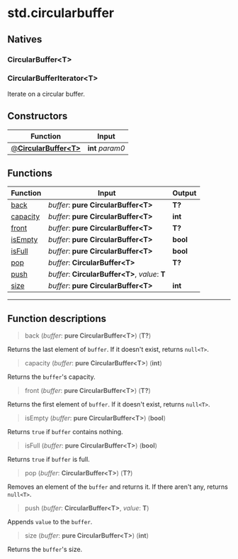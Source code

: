# std.circularbuffer

## Natives
### CircularBuffer\<T>
### CircularBufferIterator\<T>
Iterate on a circular buffer.
## Constructors
|Function|Input|
|-|-|
|[@**CircularBuffer\<T>**](#ctor_0)|**int** *param0*|
## Functions
|Function|Input|Output|
|-|-|-|
|[back](#func_0)|*buffer*: **pure CircularBuffer\<T>**|**T?**|
|[capacity](#func_1)|*buffer*: **pure CircularBuffer\<T>**|**int**|
|[front](#func_2)|*buffer*: **pure CircularBuffer\<T>**|**T?**|
|[isEmpty](#func_3)|*buffer*: **pure CircularBuffer\<T>**|**bool**|
|[isFull](#func_4)|*buffer*: **pure CircularBuffer\<T>**|**bool**|
|[pop](#func_5)|*buffer*: **CircularBuffer\<T>**|**T?**|
|[push](#func_6)|*buffer*: **CircularBuffer\<T>**, *value*: **T**||
|[size](#func_7)|*buffer*: **pure CircularBuffer\<T>**|**int**|


***
## Function descriptions

<a id="func_0"></a>
> back (*buffer*: **pure CircularBuffer\<T>**) (**T?**)

Returns the last element of `buffer`.
If it doesn't exist, returns `null<T>`.

<a id="func_1"></a>
> capacity (*buffer*: **pure CircularBuffer\<T>**) (**int**)

Returns the `buffer`'s capacity.

<a id="func_2"></a>
> front (*buffer*: **pure CircularBuffer\<T>**) (**T?**)

Returns the first element of `buffer`.
If it doesn't exist, returns `null<T>`.

<a id="func_3"></a>
> isEmpty (*buffer*: **pure CircularBuffer\<T>**) (**bool**)

Returns `true` if `buffer` contains nothing.

<a id="func_4"></a>
> isFull (*buffer*: **pure CircularBuffer\<T>**) (**bool**)

Returns `true` if `buffer` is full.

<a id="func_5"></a>
> pop (*buffer*: **CircularBuffer\<T>**) (**T?**)

Removes an element of the `buffer` and returns it.
If there aren't any, returns `null<T>`.

<a id="func_6"></a>
> push (*buffer*: **CircularBuffer\<T>**, *value*: **T**)

Appends `value` to the `buffer`.

<a id="func_7"></a>
> size (*buffer*: **pure CircularBuffer\<T>**) (**int**)

Returns the `buffer`'s size.

